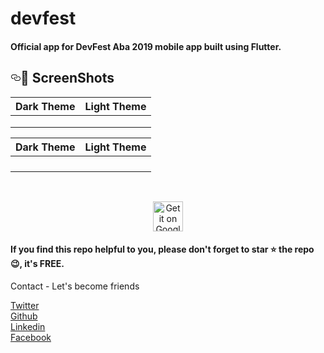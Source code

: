 # devfest

<h4>Official app for DevFest Aba 2019 mobile app built using Flutter.</h4>

<h2><a id="user-content--screenshots" class="anchor" aria-hidden="true" href="#-screenshots"><svg class="octicon octicon-link" viewBox="0 0 16 16" version="1.1" width="16" height="16" aria-hidden="true"><path fill-rule="evenodd" d="M4 9h1v1H4c-1.5 0-3-1.69-3-3.5S2.55 3 4 3h4c1.45 0 3 1.69 3 3.5 0 1.41-.91 2.72-2 3.25V8.59c.58-.45 1-1.27 1-2.09C10 5.22 8.98 4 8 4H4c-.98 0-2 1.22-2 2.5S3 9 4 9zm9-3h-1v1h1c1 0 2 1.22 2 2.5S13.98 12 13 12H9c-.98 0-2-1.22-2-2.5 0-.83.42-1.64 1-2.09V6.25c-1.09.53-2 1.84-2 3.25C6 11.31 7.55 13 9 13h4c1.45 0 3-1.69 3-3.5S14.5 6 13 6z"></path></svg></a><g-emoji class="g-emoji" alias="camera_flash" fallback-src="https://github.githubassets.com/images/icons/emoji/unicode/1f4f8.png">📸</g-emoji> ScreenShots</h2>
<table>
<thead>
<tr>
<th align="center">Dark Theme</th>
<th align="center">Light Theme</th>
</tr>
</thead>
<tbody>
<tr>
<td align="center"><a target="_blank" rel="noopener noreferrer" href="https://lh3.googleusercontent.com/KY4d1mbPF6NDuQoJ3KPdv1EEcc8FsoEsgYnyUmiX09S-vVo0lAV3Xaoyq1T5WV3Xajg=w720-h310-rw"><img src="https://lh3.googleusercontent.com/KY4d1mbPF6NDuQoJ3KPdv1EEcc8FsoEsgYnyUmiX09S-vVo0lAV3Xaoyq1T5WV3Xajg=w720-h310-rw" alt="" data-canonical-src="https://i.imgur.com/ipUdGyk.png" style="max-width:100%;"></a></td>
<td align="center"><a target="_blank" rel="noopener noreferrer" href="https://lh3.googleusercontent.com/e-0pGGBKEFAOHZDHGEajs6ITEkpaLdrftpzToZ2pwTi-qGwcjY1EhIoFU_yj3MxlVq4=w720-h310-rw"><img src="https://lh3.googleusercontent.com/e-0pGGBKEFAOHZDHGEajs6ITEkpaLdrftpzToZ2pwTi-qGwcjY1EhIoFU_yj3MxlVq4=w720-h310-rw" alt="" data-canonical-src="https://i.imgur.com/u1rCsZ8.png" style="max-width:100%;"></a></td>
</tr>
<tr>
<td align="center"><a target="_blank" rel="noopener noreferrer" href="https://lh3.googleusercontent.com/wt7Rd8nF4Ccm7-TmntYSdV2YaHzYplFkFX9jK5cu2MANNFpWuR5UIc1DD73SL6kW9YM=w720-h310-rw"><img src="https://lh3.googleusercontent.com/wt7Rd8nF4Ccm7-TmntYSdV2YaHzYplFkFX9jK5cu2MANNFpWuR5UIc1DD73SL6kW9YM=w720-h310-rw" alt="" data-canonical-src="https://i.imgur.com/rujH2xz.png" style="max-width:100%;"></a></td>
<td align="center"><a target="_blank" rel="noopener noreferrer" href="https://lh3.googleusercontent.com/dFLrBGZmu4_StiVdJj1Xz156I-a9w6Z2aCKD8jwCXZzfB6SZXXLkJlb8__N5by45d2Jj=w720-h310-rw"><img src="https://lh3.googleusercontent.com/dFLrBGZmu4_StiVdJj1Xz156I-a9w6Z2aCKD8jwCXZzfB6SZXXLkJlb8__N5by45d2Jj=w720-h310-rw" alt="" data-canonical-src="https://i.imgur.com/gOx5T8H.png" style="max-width:100%;"></a></td>
</tr>
<tr>
<td align="center"><a target="_blank" rel="noopener noreferrer" href="https://lh3.googleusercontent.com/XhYtYsQVeRDv5pn4kWzKfpjwcofPpsdRr2ISvxiCw3kQ1WgGZLmQb-c06mCnOJJFyWc=w720-h310-rw"><img src="https://lh3.googleusercontent.com/XhYtYsQVeRDv5pn4kWzKfpjwcofPpsdRr2ISvxiCw3kQ1WgGZLmQb-c06mCnOJJFyWc=w720-h310-rw" alt="" data-canonical-src="https://i.imgur.com/RubqN3Z.png" style="max-width:100%;"></a></td>
<td align="center"><a target="_blank" rel="noopener noreferrer" href="https://lh3.googleusercontent.com/UK71yaAN7e447_i8RTGkmmQil6uIs99pxu7_M-bprZ7Uc4XrHMfCnzSzKIV8UiTxk-xi=w720-h310-rw"><img src="https://lh3.googleusercontent.com/UK71yaAN7e447_i8RTGkmmQil6uIs99pxu7_M-bprZ7Uc4XrHMfCnzSzKIV8UiTxk-xi=w720-h310-rw" alt="" data-canonical-src="https://i.imgur.com/D2Ucb2t.png" style="max-width:100%;"></a></td>
</tr>
  
  <table>
<thead>
<tr>
<th align="center">Dark Theme</th>
<th align="center">Light Theme</th>
</tr>
</thead>
<tbody>
<tr>
<td align="center"><a target="_blank" rel="noopener noreferrer" href="https://camo.githubusercontent.com/e05803cacc68cb7dfbcdd22a8ad49aa6a232510f/68747470733a2f2f692e696d6775722e636f6d2f6970556447796b2e706e67"><img src="https://camo.githubusercontent.com/e05803cacc68cb7dfbcdd22a8ad49aa6a232510f/68747470733a2f2f692e696d6775722e636f6d2f6970556447796b2e706e67" alt="" data-canonical-src="https://i.imgur.com/ipUdGyk.png" style="max-width:100%;"></a></td>
<td align="center"><a target="_blank" rel="noopener noreferrer" href="https://camo.githubusercontent.com/d1cffc0b93f087bb05876d6686773b0347560fb8/68747470733a2f2f692e696d6775722e636f6d2f75317243735a382e706e67"><img src="https://camo.githubusercontent.com/d1cffc0b93f087bb05876d6686773b0347560fb8/68747470733a2f2f692e696d6775722e636f6d2f75317243735a382e706e67" alt="" data-canonical-src="https://i.imgur.com/u1rCsZ8.png" style="max-width:100%;"></a></td>
</tr>
<tr>
<td align="center"><a target="_blank" rel="noopener noreferrer" href="https://camo.githubusercontent.com/f2777996c7c0d996642d2a6885e2296b213d6904/68747470733a2f2f692e696d6775722e636f6d2f72756a4832787a2e706e67"><img src="https://camo.githubusercontent.com/f2777996c7c0d996642d2a6885e2296b213d6904/68747470733a2f2f692e696d6775722e636f6d2f72756a4832787a2e706e67" alt="" data-canonical-src="https://i.imgur.com/rujH2xz.png" style="max-width:100%;"></a></td>
<td align="center"><a target="_blank" rel="noopener noreferrer" href="https://camo.githubusercontent.com/a17633012b34a50e4a1f12d26c64c412ddba1a52/68747470733a2f2f692e696d6775722e636f6d2f674f78355438482e706e67"><img src="https://camo.githubusercontent.com/a17633012b34a50e4a1f12d26c64c412ddba1a52/68747470733a2f2f692e696d6775722e636f6d2f674f78355438482e706e67" alt="" data-canonical-src="https://i.imgur.com/gOx5T8H.png" style="max-width:100%;"></a></td>
</tr>
<tr>
<td align="center"><a target="_blank" rel="noopener noreferrer" href="https://camo.githubusercontent.com/b9e7bd839487d7a6a7ff26c48470804c004d4041/68747470733a2f2f692e696d6775722e636f6d2f527562714e335a2e706e67"><img src="https://camo.githubusercontent.com/b9e7bd839487d7a6a7ff26c48470804c004d4041/68747470733a2f2f692e696d6775722e636f6d2f527562714e335a2e706e67" alt="" data-canonical-src="https://i.imgur.com/RubqN3Z.png" style="max-width:100%;"></a></td>
<td align="center"><a target="_blank" rel="noopener noreferrer" href="https://camo.githubusercontent.com/9b0dcaa8d366c56f238b314200570ce7de6c7f2b/68747470733a2f2f692e696d6775722e636f6d2f443255636232742e706e67"><img src="https://camo.githubusercontent.com/9b0dcaa8d366c56f238b314200570ce7de6c7f2b/68747470733a2f2f692e696d6775722e636f6d2f443255636232742e706e67" alt="" data-canonical-src="https://i.imgur.com/D2Ucb2t.png" style="max-width:100%;"></a></td>
</tr>
  <tr>
<td align="center"><a target="_blank" rel="noopener noreferrer" href="https://camo.githubusercontent.com/f2777996c7c0d996642d2a6885e2296b213d6904/68747470733a2f2f692e696d6775722e636f6d2f72756a4832787a2e706e67"><img src="https://camo.githubusercontent.com/f2777996c7c0d996642d2a6885e2296b213d6904/68747470733a2f2f692e696d6775722e636f6d2f72756a4832787a2e706e67" alt="" data-canonical-src="https://i.imgur.com/rujH2xz.png" style="max-width:100%;"></a></td>
<td align="center"><a target="_blank" rel="noopener noreferrer" href="https://camo.githubusercontent.com/a17633012b34a50e4a1f12d26c64c412ddba1a52/68747470733a2f2f692e696d6775722e636f6d2f674f78355438482e706e67"><img src="https://camo.githubusercontent.com/a17633012b34a50e4a1f12d26c64c412ddba1a52/68747470733a2f2f692e696d6775722e636f6d2f674f78355438482e706e67" alt="" data-canonical-src="https://i.imgur.com/gOx5T8H.png" style="max-width:100%;"></a></td>
</tr>
</tbody>
</table>
  
  <tr>
<td align="center"><a target="_blank" rel="noopener noreferrer" href="https://lh3.googleusercontent.com/VEVi6-rxfL5PUMzKX6Eg_vgEOMi7kdKvCKXddalvOQ4FVERoE5Czk4clIAAezieKTOKa=w720-h310-rw"><img src="https://lh3.googleusercontent.com/VEVi6-rxfL5PUMzKX6Eg_vgEOMi7kdKvCKXddalvOQ4FVERoE5Czk4clIAAezieKTOKa=w720-h310-rw" alt="" data-canonical-src="https://i.imgur.com/RubqN3Z.png" style="max-width:100%;"></a></td>
<td align="center"><a target="_blank" rel="noopener noreferrer" href="https://lh3.googleusercontent.com/j3IAOqVdC6FXC7Ik---KZP_VKqLCj9VPl2Th0cKahLZzF6kpEVV7Wzj1yLbA2_tfwg=w720-h310-rw"><img src="https://lh3.googleusercontent.com/j3IAOqVdC6FXC7Ik---KZP_VKqLCj9VPl2Th0cKahLZzF6kpEVV7Wzj1yLbA2_tfwg=w720-h310-rw" alt="" data-canonical-src="https://i.imgur.com/D2Ucb2t.png" style="max-width:100%;"></a></td>
</tr>
</tbody>
</table>

<p align="center">
<a href="https://play.google.com/store/apps/details?id=com.gdgaba.devfest" rel="nofollow"><img alt="Get it on Google Play" src="https://camo.githubusercontent.com/a10b248bacb12577352a771761414b5e79b0f5da/68747470733a2f2f676f6c64746f6e656d7573696367726f75702e636f6d2f696d672f676f6c64746f6e652f6d61696e2d706167652f6e6577732f706c617973746f72652d62616467652e706e67" height="48px" data-canonical-src="https://goldtonemusicgroup.com/img/goldtone/main-page/news/playstore-badge.png" style="max-width:100%;"></a>
</p>

<h4>If you find this repo helpful to you, please don't forget to star ⭐ the repo 😉, it's FREE. </h4>

Contact - Let's become friends

<a href="https://twitter.com/Promise_Amadi1">Twitter</a></br>
<a href="https://github.com/Wizpna">Github</a></br>
<a href="https://www.linkedin.com/in/promise-amadi-101759a1/">Linkedin</a></br>
<a href="https://www.facebook.com/promise.nzubechi.amadi">Facebook</a>
